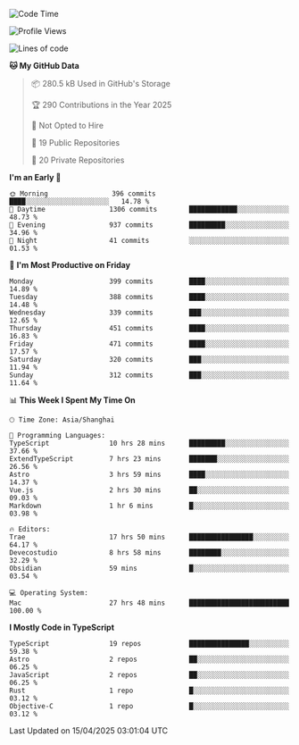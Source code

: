 <!--START_SECTION:waka-->
![Code Time](http://img.shields.io/badge/Code%20Time-3%2C334%20hrs%2026%20mins-blue)

![Profile Views](http://img.shields.io/badge/Profile%20Views-0-blue)

![Lines of code](https://img.shields.io/badge/From%20Hello%20World%20I%27ve%20Written-2.9%20million%20lines%20of%20code-blue)

**🐱 My GitHub Data** 

> 📦 280.5 kB Used in GitHub's Storage 
 > 
> 🏆 290 Contributions in the Year 2025
 > 
> 🚫 Not Opted to Hire
 > 
> 📜 19 Public Repositories 
 > 
> 🔑 20 Private Repositories 
 > 
**I'm an Early 🐤** 

```text
🌞 Morning                396 commits         ████░░░░░░░░░░░░░░░░░░░░░   14.78 % 
🌆 Daytime                1306 commits        ████████████░░░░░░░░░░░░░   48.73 % 
🌃 Evening                937 commits         █████████░░░░░░░░░░░░░░░░   34.96 % 
🌙 Night                  41 commits          ░░░░░░░░░░░░░░░░░░░░░░░░░   01.53 % 
```
📅 **I'm Most Productive on Friday** 

```text
Monday                   399 commits         ████░░░░░░░░░░░░░░░░░░░░░   14.89 % 
Tuesday                  388 commits         ████░░░░░░░░░░░░░░░░░░░░░   14.48 % 
Wednesday                339 commits         ███░░░░░░░░░░░░░░░░░░░░░░   12.65 % 
Thursday                 451 commits         ████░░░░░░░░░░░░░░░░░░░░░   16.83 % 
Friday                   471 commits         ████░░░░░░░░░░░░░░░░░░░░░   17.57 % 
Saturday                 320 commits         ███░░░░░░░░░░░░░░░░░░░░░░   11.94 % 
Sunday                   312 commits         ███░░░░░░░░░░░░░░░░░░░░░░   11.64 % 
```


📊 **This Week I Spent My Time On** 

```text
🕑︎ Time Zone: Asia/Shanghai

💬 Programming Languages: 
TypeScript               10 hrs 28 mins      █████████░░░░░░░░░░░░░░░░   37.66 % 
ExtendTypeScript         7 hrs 23 mins       ███████░░░░░░░░░░░░░░░░░░   26.56 % 
Astro                    3 hrs 59 mins       ████░░░░░░░░░░░░░░░░░░░░░   14.37 % 
Vue.js                   2 hrs 30 mins       ██░░░░░░░░░░░░░░░░░░░░░░░   09.03 % 
Markdown                 1 hr 6 mins         █░░░░░░░░░░░░░░░░░░░░░░░░   03.98 % 

🔥 Editors: 
Trae                     17 hrs 50 mins      ████████████████░░░░░░░░░   64.17 % 
Devecostudio             8 hrs 58 mins       ████████░░░░░░░░░░░░░░░░░   32.29 % 
Obsidian                 59 mins             █░░░░░░░░░░░░░░░░░░░░░░░░   03.54 % 

💻 Operating System: 
Mac                      27 hrs 48 mins      █████████████████████████   100.00 % 
```

**I Mostly Code in TypeScript** 

```text
TypeScript               19 repos            ███████████████░░░░░░░░░░   59.38 % 
Astro                    2 repos             ██░░░░░░░░░░░░░░░░░░░░░░░   06.25 % 
JavaScript               2 repos             ██░░░░░░░░░░░░░░░░░░░░░░░   06.25 % 
Rust                     1 repo              █░░░░░░░░░░░░░░░░░░░░░░░░   03.12 % 
Objective-C              1 repo              █░░░░░░░░░░░░░░░░░░░░░░░░   03.12 % 
```




 Last Updated on 15/04/2025 03:01:04 UTC
<!--END_SECTION:waka-->